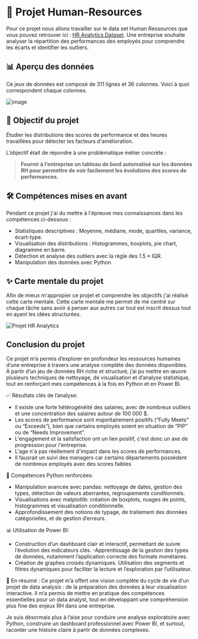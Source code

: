 # 💼 Projet Human-Resources
Pour ce projet nous allons travailler sur le data set Human Ressources que vous pouvez retrouver ici : <a href=https://www.kaggle.com/datasets/rhuebner/human-resources-data-set>HR Analytics Dataset</a>.
 Une entreprise souhaite analyser la répartition des performances des employés pour comprendre les écarts et identifier les outliers.

## 📊 Aperçu des données 
Ce jeux de données est composé de 311 lignes et 36 colonnes. Voici à quoi correspondent chaque colonnes.
 
 ![image](https://github.com/user-attachments/assets/1229229c-b289-46c4-844e-a3993e232b32)


 ## 🎯 Objectif du projet
Étudier les distributions des scores de performance et des heures travaillées pour détecter les facteurs d'amélioration.

L’objectif était de répondre à une problématique métier concrète :  
> **Fournir à l’entreprise un tableau de bord automatisé sur les données RH pour permettre de voir facilement les évolutions des scores de performances.**


## 🛠️ Compétences mises en avant
Pendant ce projet j'ai du mettre à l'épreuve mes connaissances dans les compétences ci-dessous :
   - Statistiques descriptives : Moyenne, médiane, mode, quartiles, variance, écart-type.
   - Visualisation des distributions : Histogrammes, boxplots, pie chart, diagramme en barre.
   - Détection et analyse des outliers avec la règle des 1.5 * IQR.
   -  Manipulation des données avec Python

## ✨ Carte mentale du projet
Afin de mieux m'appropier ce projet et comprendre les objectifs j'ai réalisé cette carte mentale.
Cette carte mentale me permet de me centré sur chaque tâche sans avoir à penser aux autres car tout est inscrit dessus tout en ayant les idées structurées.

![Projet HR Analytics](https://github.com/user-attachments/assets/e613b2fb-e108-4269-974f-5a9630fa564e)

## Conclusion du projet

Ce projet m’a permis d’explorer en profondeur les ressources humaines d’une entreprise à travers une analyse complète des données disponibles. À partir d’un jeu de données RH riche et structuré, j’ai pu mettre en œuvre plusieurs techniques de nettoyage, de visualisation et d’analyse statistique, tout en renforçant mes compétences à la fois en Python et en Power BI.

✅ Résultats clés de l’analyse:
- Il existe une forte hétérogénéité des salaires, avec de nombreux outliers et une concentration des salaires autour de 100 000 $.
- Les scores de performance sont majoritairement positifs (“Fully Meets” ou “Exceeds”), bien que certains employés soient en situation de “PIP” ou de “Needs Improvement”.
- L'engagement et la satisfaction ont un lien positif, c'est donc un axe de progression pour l'entreprise.
- L'age n'a pas réellement d'impact dans les scores de performances.
- Il fausrait un suivi des managers car certains départements possédent de nombreux employés avec des scores faibles

🐍 Compétences Python renforcées:
- Manipulation avancée avec pandas: nettoyage de dates, gestion des types, détection de valeurs aberrantes, regroupements conditionnels.
- Visualisations avec matplotlib: création de boxplots, nuages de points, histogrammes et visualisation conditionnelle.
- Approfondissement des notions de typage, de traitement des données catégorielles, et de gestion d’erreurs.

📊 Utilisation de Power BI:
- Construction d’un dashboard clair et interactif, permettant de suivre l’évolution des indicateurs clés.
-Apprentissage de la gestion des types de données, notamment l’application correcte des formats monétaires.
- Création de graphes croisés dynamiques.
 Utilisation des segments et filtres dynamiques pour faciliter la lecture et l’exploration par l’utilisateur.

🔎 En résumé :
Ce projet m’a offert une vision complète du cycle de vie d’un projet de data analysis : de la préparation des données à leur visualisation interactive. Il m’a permis de mettre en pratique des compétences essentielles pour un data analyst, tout en développant une compréhension plus fine des enjeux RH dans une entreprise.

Je suis désormais plus à l’aise pour conduire une analyse exploratoire avec Python, construire un dashboard professionnel avec Power BI, et surtout, raconter une histoire claire à partir de données complexes.
